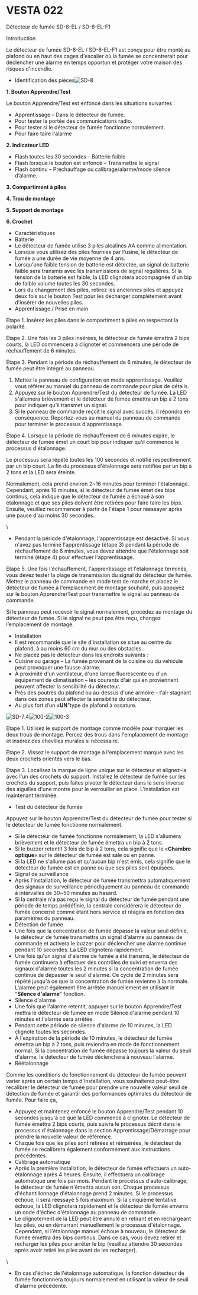 # VESTA 022

Détecteur de fumée SD-8-EL / SD-8-EL-F1

Introduction

Le détecteur de fumée SD-8-EL / SD-8-EL-F1 est conçu pour être monté au plafond ou en haut des cages d'escalier où la fumée se concentrerait pour déclencher une alarme en temps opportun et protéger votre maison des risques d'incendie.

-   Identification des pièces![SD-8](<.gitbook/assets/0 (4) (1).jpeg>)

**1. Bouton Apprendre/Test**

Le bouton Apprendre/Test est enfoncé dans les situations suivantes :

-   Apprentissage – Dans le détecteur de fumée.
-   Pour tester la portée des communications radio.
-   Pour tester si le détecteur de fumée fonctionne normalement.
-   Pour faire taire l'alarme

**2. Indicateur LED**

-   Flash toutes les 30 secondes – Batterie faible
-   Flash lorsque le bouton est enfoncé – Transmettre le signal
-   Flash continu – Préchauffage ou calibrage/alarme/mode silence d’alarme.

**3. Compartiment à piles**

**4. Trou de montage**

**5. Support de montage**

**6. Crochet**

-   Caractéristiques
-   Batterie
-   Le détecteur de fumée utilise 3 piles alcalines AA comme alimentation.
-   Lorsque vous utilisez des piles fournies par l'usine, le détecteur de fumée a une durée de vie moyenne de 4 ans.
-   Lorsqu'une faible tension de batterie est détectée, un signal de batterie faible sera transmis avec les transmissions de signal régulières. Si la tension de la batterie est faible, la LED clignotera accompagnée d'un bip de faible volume toutes les 30 secondes.
-   Lors du changement des piles, retirez les anciennes piles et appuyez deux fois sur le bouton Test pour les décharger complètement avant d'insérer de nouvelles piles.
-   Apprentissage / Prise en main

Étape 1. Insérez les piles dans le compartiment à piles en respectant la polarité.

Étape 2. Une fois les 3 piles insérées, le détecteur de fumée émettra 2 bips courts, la LED commencera à clignoter et commencera une période de réchauffement de 6 minutes.

Étape 3. Pendant la période de réchauffement de 6 minutes, le détecteur de fumée peut être intégré au panneau.

1.  Mettez le panneau de configuration en mode apprentissage. Veuillez vous référer au manuel du panneau de commande pour plus de détails.
2.  Appuyez sur le bouton Apprendre/Test du détecteur de fumée. La LED s'allumera brièvement et le détecteur de fumée émettra un bip à 2 tons pour indiquer qu'il transmet un signal.
3.  Si le panneau de commande reçoit le signal avec succès, il répondra en conséquence. Reportez-vous au manuel du panneau de commande pour terminer le processus d'apprentissage.

Étape 4. Lorsque la période de réchauffement de 6 minutes expire, le détecteur de fumée émet un court bip pour indiquer qu'il commence le processus d'étalonnage.

Le processus sera répété toutes les 100 secondes et notifié respectivement par un bip court. La fin du processus d'étalonnage sera notifiée par un bip à 2 tons et la LED sera éteinte.

Normalement, cela prend environ 2~16 minutes pour terminer l'étalonnage. Cependant, après 16 minutes, si le détecteur de fumée émet des bips continus, cela indique que le détecteur de fumée a échoué à son étalonnage et que ses piles doivent être retirées pour faire taire les bips. Ensuite, veuillez recommencer à partir de l'étape 1 pour réessayer après une pause d'au moins 30 secondes.

\\<NOTE>

-   Pendant la période d'étalonnage, l'apprentissage est désactivé. Si vous n'avez pas terminé l'apprentissage (étape 3) pendant la période de réchauffement de 6 minutes, vous devez attendre que l'étalonnage soit terminé (étape 4) pour effectuer l'apprentissage.

Étape 5. Une fois l'échauffement, l'apprentissage et l'étalonnage terminés, vous devez tester la plage de transmission du signal du détecteur de fumée. Mettez le panneau de commande en mode test de marche et placez le détecteur de fumée à l'emplacement de montage souhaité, puis appuyez sur le bouton Apprendre/Test pour transmettre le signal au panneau de commande.

Si le panneau peut recevoir le signal normalement, procédez au montage du détecteur de fumée. Si le signal ne peut pas être reçu, changez l’emplacement de montage.

-   Installation
-   Il est recommandé que le site d'installation se situe au centre du plafond, à au moins 60 cm du mur ou des obstacles.
-   Ne placez pas le détecteur dans les endroits suivants :
-   Cuisine ou garage – La fumée provenant de la cuisine ou du véhicule peut provoquer une fausse alarme.
-   À proximité d'un ventilateur, d'une lampe fluorescente ou d'un équipement de climatisation – les courants d'air qui en proviennent peuvent affecter la sensibilité du détecteur.
-   Près des poutres du plafond ou au-dessus d'une armoire – l'air stagnant dans ces zones peut affecter la sensibilité du détecteur.
-   Au plus fort d’un «**UN**”type de plafond à ossature.

![SD-7_4](<.gitbook/assets/1 (11).png>)![100-2](<.gitbook/assets/2 (12).png>)![100-3](<.gitbook/assets/3 (11).png>)

Étape 1. Utilisez le support de montage comme modèle pour marquer les deux trous de montage. Percez des trous dans l'emplacement de montage et insérez des chevilles murales si nécessaire.

Étape 2. Vissez le support de montage à l'emplacement marqué avec les deux crochets orientés vers le bas.

Étape 3. Localisez la marque de ligne unique sur le détecteur et alignez-la avec l'un des crochets du support. Installez le détecteur de fumée sur les crochets du support, puis faites pivoter le détecteur dans le sens inverse des aiguilles d'une montre pour le verrouiller en place. L'installation est maintenant terminée.

-   Test du détecteur de fumée

Appuyez sur le bouton Apprendre/Test du détecteur de fumée pour tester si le détecteur de fumée fonctionne normalement.

-   Si le détecteur de fumée fonctionne normalement, la LED s'allumera brièvement et le détecteur de fumée émettra un bip à 2 tons.
-   Si le buzzer retentit 3 fois de bip à 2 tons, cela signifie que le «**Chambre optique**» sur le détecteur de fumée est sale ou en panne.
-   Si la LED ne s'allume pas et qu'aucun bip n'est émis, cela signifie que le détecteur de fumée est en panne ou que ses piles sont épuisées.
-   Signal de surveillance
-   Après l'installation, le détecteur de fumée transmettra automatiquement des signaux de surveillance périodiquement au panneau de commande à intervalles de 30~50 minutes au hasard.
-   Si la centrale n'a pas reçu le signal du détecteur de fumée pendant une période de temps prédéfinie, la centrale considérera le détecteur de fumée concerné comme étant hors service et réagira en fonction des paramètres du panneau.
-   Détection de fumée
-   Une fois que la concentration de fumée dépasse la valeur seuil définie, le détecteur de fumée transmettra un signal d'alarme au panneau de commande et activera le buzzer pour déclencher une alarme continue pendant 10 secondes. La LED clignotera rapidement.
-   Une fois qu'un signal d'alarme de fumée a été transmis, le détecteur de fumée continuera à effectuer des contrôles de suivi et enverra des signaux d'alarme toutes les 2 minutes si la concentration de fumée continue de dépasser le seuil d'alarme. Ce cycle de 2 minutes sera répété jusqu'à ce que la concentration de fumée revienne à la normale. L'alarme peut également être arrêtée manuellement en utilisant le "**Silence d'alarme**" fonction.
-   Silence d'alarme
-   Une fois que l'alarme retentit, appuyer sur le bouton Apprendre/Test mettra le détecteur de fumée en mode Silence d'alarme pendant 10 minutes et l'alarme sera arrêtée.
-   Pendant cette période de silence d'alarme de 10 minutes, la LED clignote toutes les secondes.
-   À l'expiration de la période de 10 minutes, le détecteur de fumée émettra un bip à 2 tons, puis reviendra en mode de fonctionnement normal. Si la concentration de fumée dépasse toujours la valeur du seuil d'alarme, le détecteur de fumée déclenchera à nouveau l'alarme.
-   Réétalonnage

Comme les conditions de fonctionnement du détecteur de fumée peuvent varier après un certain temps d'installation, vous souhaiterez peut-être recalibrer le détecteur de fumée pour prendre une nouvelle valeur seuil de détection de fumée et garantir des performances optimales du détecteur de fumée. Pour faire ça,

-   Appuyez et maintenez enfoncé le bouton Apprendre/Test pendant 10 secondes jusqu'à ce que la LED commence à clignoter. Le détecteur de fumée émettra 2 bips courts, puis suivra le processus décrit dans le processus d'étalonnage dans la section Apprentissage/Démarrage pour prendre la nouvelle valeur de référence.
-   Chaque fois que les piles sont retirées et réinsérées, le détecteur de fumée se recalibrera également conformément aux instructions précédentes.
-   Calibrage automatique
-   Après la première installation, le détecteur de fumée effectuera un auto-étalonnage après 4 heures. Ensuite, il effectuera un calibrage automatique une fois par mois. Pendant le processus d'auto-calibrage, le détecteur de fumée n'émettra aucun son. Chaque processus d'échantillonnage d'étalonnage prend 2 minutes. Si le processus échoue, il sera réessayé 5 fois maximum. Si la cinquième tentative échoue, la LED clignotera rapidement et le détecteur de fumée enverra un code d'échec d'étalonnage au panneau de commande.
-   Le clignotement de la LED peut être annulé en retirant et en rechargeant les piles, ou en démarrant manuellement le processus d'étalonnage. Cependant, si l'étalonnage manuel échoue à nouveau, le détecteur de fumée émettra des bips continus. Dans ce cas, vous devez retirer et recharger les piles pour arrêter le bip (veuillez attendre 30 secondes après avoir retiré les piles avant de les recharger).

\\<NOTE>

-   En cas d'échec de l'étalonnage automatique, la fonction détecteur de fumée fonctionnera toujours normalement en utilisant la valeur de seuil d'alarme précédente.
